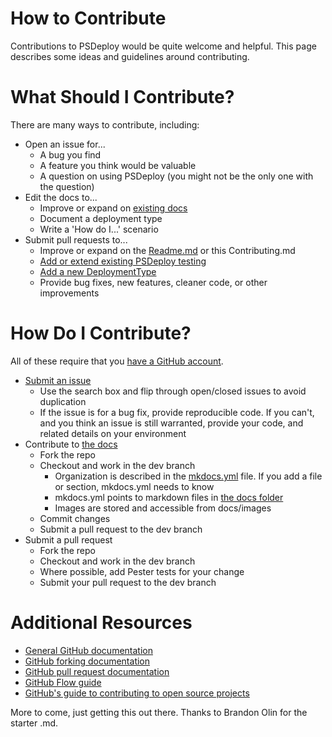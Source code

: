 # How to Contribute

Contributions to PSDeploy would be quite welcome and helpful. This page describes some ideas and guidelines around contributing.

# What Should I Contribute?

There are many ways to contribute, including:

* Open an issue for...
  * A bug you find
  * A feature you think would be valuable
  * A question on using PSDeploy (you might not be the only one with the question)
* Edit the docs to...
  * Improve or expand on [existing docs](https://psdeploy.readthedocs.org)
  * Document a deployment type
  * Write a 'How do I...' scenario
* Submit pull requests to...
  * Improve or expand on the [Readme.md](https://github.com/RamblingCookieMonster/PSDeploy/blob/master/README.md) or this Contributing.md
  * [Add or extend existing PSDeploy testing](https://github.com/RamblingCookieMonster/PSDeploy/blob/master/Tests/PSDeploy.Tests.ps1)
  * [Add a new DeploymentType](https://github.com/RamblingCookieMonster/PSDeploy/blob/master/Tests/PSDeploy.Tests.ps1)
  * Provide bug fixes, new features, cleaner code, or other improvements

# How Do I Contribute?

All of these require that you [have a GitHub account](https://github.com/signup/free).

* [Submit an issue](https://github.com/RamblingCookieMonster/PSDeploy/issues)
  * Use the search box and flip through open/closed issues to avoid duplication
  * If the issue is for a bug fix, provide reproducible code.  If you can't, and you think an issue is still warranted, provide your code, and related details on your environment
* Contribute to [the docs](https://psdeploy.readthedocs.org)
  * Fork the repo
  * Checkout and work in the dev branch
    * Organization is described in the [mkdocs.yml](https://github.com/RamblingCookieMonster/PSDeploy/blob/dev/mkdocs.yml) file. If you add a file or section, mkdocs.yml needs to know
    * mkdocs.yml points to markdown files in [the docs folder](https://github.com/RamblingCookieMonster/PSDeploy/tree/dev/docs)
    * Images are stored and accessible from docs/images
  * Commit changes
  * Submit a pull request to the dev branch
* Submit a pull request
  * Fork the repo
  * Checkout and work in the dev branch
  * Where possible, add Pester tests for your change
  * Submit your pull request to the dev branch

# Additional Resources
* [General GitHub documentation](https://help.github.com/)
* [GitHub forking documentation](https://guides.github.com/activities/forking/)
* [GitHub pull request documentation](https://help.github.com/send-pull-requests/)
* [GitHub Flow guide](https://guides.github.com/introduction/flow/)
* [GitHub's guide to contributing to open source projects](https://guides.github.com/activities/contributing-to-open-source/)

More to come, just getting this out there. Thanks to Brandon Olin for the starter .md.


